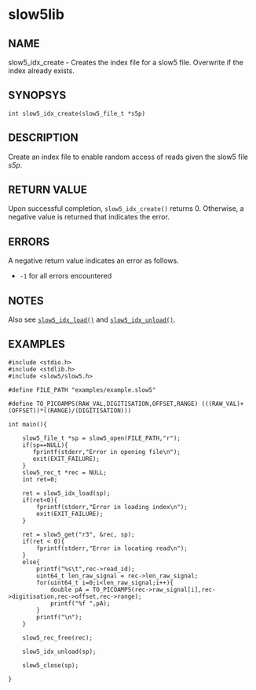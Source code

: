 # slow5lib

## NAME
slow5_idx_create - Creates the index file for a slow5 file. Overwrite if the index already exists.

## SYNOPSYS
`int slow5_idx_create(slow5_file_t *s5p)`

## DESCRIPTION
Create an index file to enable random access of reads given the slow5 file *s5p*.

## RETURN VALUE
Upon successful completion, `slow5_idx_create()` returns 0. Otherwise, a negative value is returned that indicates the error.

## ERRORS
A negative return value indicates an error as follows.

* `-1`
    for all errors encountered

## NOTES
Also see [`slow5_idx_load()`](slow5_idx_load.md) and [`slow5_idx_unload()`](slow5_idx_unload.md).

## EXAMPLES

```
#include <stdio.h>
#include <stdlib.h>
#include <slow5/slow5.h>

#define FILE_PATH "examples/example.slow5"

#define TO_PICOAMPS(RAW_VAL,DIGITISATION,OFFSET,RANGE) (((RAW_VAL)+(OFFSET))*((RANGE)/(DIGITISATION)))

int main(){

    slow5_file_t *sp = slow5_open(FILE_PATH,"r");
    if(sp==NULL){
       fprintf(stderr,"Error in opening file\n");
       exit(EXIT_FAILURE);
    }
    slow5_rec_t *rec = NULL;
    int ret=0;

    ret = slow5_idx_load(sp);
    if(ret<0){
        fprintf(stderr,"Error in loading index\n");
        exit(EXIT_FAILURE);
    }

    ret = slow5_get("r3", &rec, sp);
    if(ret < 0){
        fprintf(stderr,"Error in locating read\n");
    }
    else{
        printf("%s\t",rec->read_id);
        uint64_t len_raw_signal = rec->len_raw_signal;
        for(uint64_t i=0;i<len_raw_signal;i++){
            double pA = TO_PICOAMPS(rec->raw_signal[i],rec->digitisation,rec->offset,rec->range);
            printf("%f ",pA);
        }
        printf("\n");
    }

    slow5_rec_free(rec);

    slow5_idx_unload(sp);

    slow5_close(sp);

}
```
